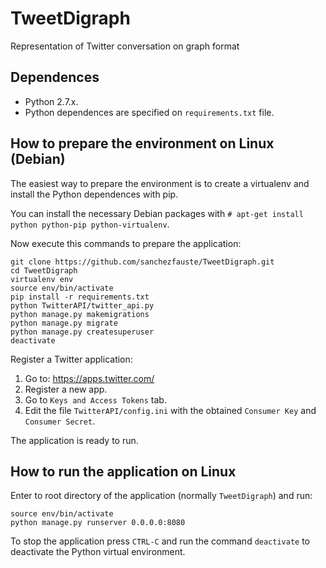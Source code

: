 # TweetDigraph
Representation of Twitter conversation on graph format

## Dependences
- Python 2.7.x.
- Python dependences are specified on `requirements.txt` file.

## How to prepare the environment on Linux (Debian)
The easiest way to prepare the environment is to create a virtualenv and install the Python dependences with pip.

You can install the necessary Debian packages with `# apt-get install python python-pip python-virtualenv`.

Now execute this commands to prepare the application:
```
git clone https://github.com/sanchezfauste/TweetDigraph.git
cd TweetDigraph
virtualenv env
source env/bin/activate
pip install -r requirements.txt
python TwitterAPI/twitter_api.py
python manage.py makemigrations
python manage.py migrate
python manage.py createsuperuser
deactivate
```

Register a Twitter application:
1. Go to: https://apps.twitter.com/
2. Register a new app.
3. Go to `Keys and Access Tokens` tab.
4. Edit the file `TwitterAPI/config.ini` with the obtained `Consumer Key` and `Consumer Secret`.

The application is ready to run.

## How to run the application on Linux
Enter to root directory of the application (normally `TweetDigraph`) and run:
```
source env/bin/activate
python manage.py runserver 0.0.0.0:8080
```

To stop the application press `CTRL-C` and run the command `deactivate` to deactivate the Python virtual environment.
